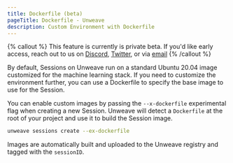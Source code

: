 ```yaml
---
title: Dockerfile (beta)
pageTitle: Dockerfile - Unweave
description: Custom Environment with Dockerfile
---
```


{% callout %}
This feature is currently is private beta. If  you'd like early access, reach out to us on
[Discord](https://discord.gg/ydyVHbFjPt), [Twitter](https://twitter.com/unweaveio), or via
[email](mailto:info@unweave.io)
{% /callout %}

By default, Sessions on Unweave run on a standard Ubuntu 20.04 image customized for the machine
learning stack. If you need to customize the environment further, you can use a Dockerfile to 
specify the base image to use for the Session.

You can enable custom images by passing the `--x-dockerfile` experimental flag when creating a new
Session. Unweave will detect a `Dockerfile` at the root of your project and use it 
to build the Session image.

```bash
unweave sessions create --ex-dockerfile
```

Images are automatically built and uploaded to the Unweave registry and tagged with the `sessionID`.
